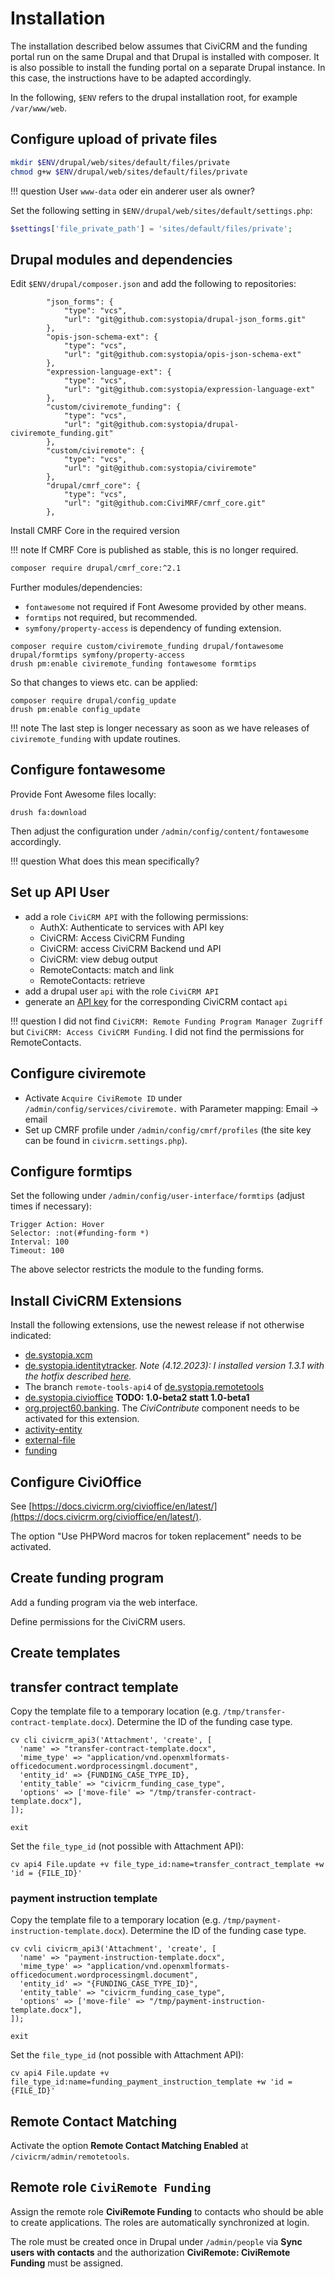 # Installation

The installation described below assumes that CiviCRM and the funding portal run on the same Drupal and that Drupal is installed with composer. It is also possible to install the funding portal on a separate Drupal instance. In this case, the instructions have to be adapted accordingly.

In the following, `$ENV` refers to the drupal installation root, for example `/var/www/web`.

## Configure upload of private files

```bash
mkdir $ENV/drupal/web/sites/default/files/private
chmod g+w $ENV/drupal/web/sites/default/files/private
```

!!! question
    User `www-data` oder ein anderer user als owner?

Set the following setting in `$ENV/drupal/web/sites/default/settings.php`:

```php
$settings['file_private_path'] = 'sites/default/files/private';
```

## Drupal modules and dependencies

Edit `$ENV/drupal/composer.json` and add the following to repositories:

```
        "json_forms": {
            "type": "vcs",
            "url": "git@github.com:systopia/drupal-json_forms.git"
        },
        "opis-json-schema-ext": {
            "type": "vcs",
            "url": "git@github.com:systopia/opis-json-schema-ext"
        },
        "expression-language-ext": {
            "type": "vcs",
            "url": "git@github.com:systopia/expression-language-ext"
        },
        "custom/civiremote_funding": {
            "type": "vcs",
            "url": "git@github.com:systopia/drupal-civiremote_funding.git"
        },
        "custom/civiremote": {
            "type": "vcs",
            "url": "git@github.com:systopia/civiremote"
        },
        "drupal/cmrf_core": {
            "type": "vcs",
            "url": "git@github.com:CiviMRF/cmrf_core.git"
        },
```

Install CMRF Core in the required version

!!! note
    If CMRF Core is published as stable, this is no longer required.

```bash
composer require drupal/cmrf_core:^2.1
```

Further modules/dependencies:

- `fontawesome` not required if Font Awesome provided by other means.
- `formtips` not required, but recommended.
- `symfony/property-access` is dependency of funding extension.

```
composer require custom/civiremote_funding drupal/fontawesome drupal/formtips symfony/property-access
drush pm:enable civiremote_funding fontawesome formtips
```

So that changes to views etc. can be applied:

```
composer require drupal/config_update
drush pm:enable config_update
```

!!! note
    The last step is longer necessary as soon as we have releases of `civiremote_funding` with update routines.

## Configure fontawesome

Provide Font Awesome files locally:

```
drush fa:download
```

Then adjust the configuration under `/admin/config/content/fontawesome` accordingly.

!!! question
    What does this mean specifically?

## Set up API User

 - add a role `CiviCRM API` with the following permissions:
   - AuthX: Authenticate to services with API key
   - CiviCRM: Access CiviCRM Funding
   - CiviCRM: access CiviCRM Backend und API
   - CiviCRM: view debug output
   - RemoteContacts: match and link
   - RemoteContacts: retrieve
 - add a drupal user `api` with the role `CiviCRM API`
 - generate an [API key](https://docs.civicrm.org/sysadmin/en/latest/setup/api-keys/) for the corresponding CiviCRM contact `api`

!!! question
    I did not find `CiviCRM: Remote Funding Program Manager Zugriff` but `CiviCRM: Access CiviCRM Funding`. I did not find the permissions for RemoteContacts.

## Configure civiremote

- Activate `Acquire CiviRemote ID` under `/admin/config/services/civiremote.` with Parameter mapping: Email → email
- Set up CMRF profile under `/admin/config/cmrf/profiles` (the site key can be found in `civicrm.settings.php`).

## Configure formtips

Set the following under `/admin/config/user-interface/formtips` (adjust times if necessary):

```
Trigger Action: Hover
Selector: :not(#funding-form *)
Interval: 100
Timeout: 100
```

The above selector restricts the module to the funding forms.

## Install CiviCRM Extensions

Install the following extensions, use the newest release if not otherwise indicated:

- [de.systopia.xcm](https://github.com/systopia/de.systopia.xcm)
- [de.systopia.identitytracker](https://github.com/systopia/de.systopia.identitytracker).
  _Note (4.12.2023): I installed version 1.3.1 with the hotfix described [here](https://github.com/systopia/de.systopia.identitytracker/issues/19#issuecomment-1764529122)._
- The branch `remote-tools-api4` of [de.systopia.remotetools](https://github.com/systopia/de.systopia.remotetools)
- [de.systopia.civioffice](https://github.com/systopia/de.systopia.civioffice) **TODO: 1.0-beta2 statt 1.0-beta1**
- [org.project60.banking](https://github.com/Project60/org.project60.banking). The  _CiviContribute_ component needs to be activated for this extension.
- [activity-entity](https://github.com/systopia/activity-entity)
- [external-file](https://github.com/systopia/external-file)
- [funding](https://github.com/systopia/funding)

## Configure CiviOffice

See [https://docs.civicrm.org/civioffice/en/latest/](https://docs.civicrm.org/civioffice/en/latest/).

The option "Use PHPWord macros for token replacement" needs to be activated.

## Create funding program

Add a funding program via the web interface.

Define permissions for the CiviCRM users.

## Create templates

## transfer contract template

Copy the template file to a temporary location (e.g. `/tmp/transfer-contract-template.docx`). Determine the ID of the funding case type.

```shell
cv cli civicrm_api3('Attachment', 'create', [
  'name' => "transfer-contract-template.docx",
  'mime_type' => "application/vnd.openxmlformats-officedocument.wordprocessingml.document",
  'entity_id' => {FUNDING_CASE_TYPE_ID},
  'entity_table' => "civicrm_funding_case_type",
  'options' => ['move-file' => "/tmp/transfer-contract-template.docx"],
]);

exit
```
Set the `file_type_id` (not possible with Attachment API):

```shell
cv api4 File.update +v file_type_id:name=transfer_contract_template +w 'id = {FILE_ID}'
```

### payment instruction template

Copy the template file to a temporary location (e.g. `/tmp/payment-instruction-template.docx`). Determine the ID of the funding case type.

```shell
cv cvli civicrm_api3('Attachment', 'create', [
  'name' => "payment-instruction-template.docx",
  'mime_type' => "application/vnd.openxmlformats-officedocument.wordprocessingml.document",
  'entity_id' => "{FUNDING_CASE_TYPE_ID}",
  'entity_table' => "civicrm_funding_case_type",
  'options' => ['move-file' => "/tmp/payment-instruction-template.docx"],
]);

exit
```
Set the `file_type_id` (not possible with Attachment API):

```shell
cv api4 File.update +v file_type_id:name=funding_payment_instruction_template +w 'id = {FILE_ID}'
```
## Remote Contact Matching

Activate the option **Remote Contact Matching Enabled** at `/civicrm/admin/remotetools`.

## Remote role `CiviRemote Funding`

Assign the remote role **CiviRemote Funding** to contacts who should be able to create applications. The roles are automatically synchronized at login.

The role must be created once in Drupal under `/admin/people` via **Sync users with contacts** and the authorization **CiviRemote: CiviRemote Funding** must be assigned.





